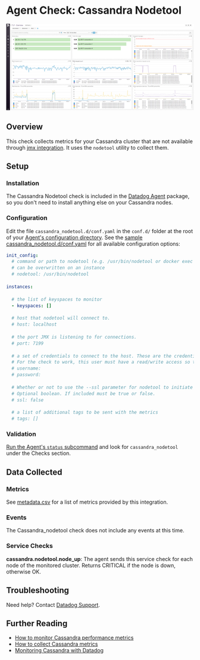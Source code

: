 # Agent Check: Cassandra Nodetool

![Cassandra default dashboard][1]

## Overview

This check collects metrics for your Cassandra cluster that are not available through [jmx integration][2].
It uses the `nodetool` utility to collect them.

## Setup
### Installation

The Cassandra Nodetool check is included in the [Datadog Agent][3] package, so you don't need to install anything else on your Cassandra nodes.

### Configuration

Edit the file `cassandra_nodetool.d/conf.yaml` in the `conf.d/` folder at the root of your [Agent's configuration directory][4].
See the [sample cassandra_nodetool.d/conf.yaml][5] for all available configuration options:

```yaml
init_config:
  # command or path to nodetool (e.g. /usr/bin/nodetool or docker exec container nodetool)
  # can be overwritten on an instance
  # nodetool: /usr/bin/nodetool

instances:

  # the list of keyspaces to monitor
  - keyspaces: []

  # host that nodetool will connect to.
  # host: localhost

  # the port JMX is listening to for connections.
  # port: 7199

  # a set of credentials to connect to the host. These are the credentials for the JMX server.
  # For the check to work, this user must have a read/write access so that nodetool can execute the `status` command
  # username:
  # password:

  # Whether or not to use the --ssl parameter for nodetool to initiate a connection over SSL to the JMX server.
  # Optional boolean. If included must be true or false.
  # ssl: false

  # a list of additional tags to be sent with the metrics
  # tags: []
```

### Validation

[Run the Agent's `status` subcommand][6] and look for `cassandra_nodetool` under the Checks section.

## Data Collected
### Metrics
See [metadata.csv][7] for a list of metrics provided by this integration.

### Events
The Cassandra_nodetool check does not include any events at this time.

### Service Checks

**cassandra.nodetool.node_up**:
The agent sends this service check for each node of the monitored cluster. Returns CRITICAL if the node is down, otherwise OK.

## Troubleshooting
Need help? Contact [Datadog Support][8].

## Further Reading

* [How to monitor Cassandra performance metrics][9]
* [How to collect Cassandra metrics][10]
* [Monitoring Cassandra with Datadog][11]


[1]: https://raw.githubusercontent.com/DataDog/integrations-core/master/cassandra_nodetool/images/cassandra_dashboard.png
[2]: https://github.com/DataDog/integrations-core/tree/master/cassandra
[3]: https://app.datadoghq.com/account/settings#agent
[4]: https://docs.datadoghq.com/agent/faq/agent-configuration-files/#agent-configuration-directory
[5]: https://github.com/DataDog/integrations-core/blob/master/cassandra_nodetool/datadog_checks/cassandra_nodetool/data/conf.yaml.example
[6]: https://docs.datadoghq.com/agent/faq/agent-commands/#agent-status-and-information
[7]: https://github.com/DataDog/integrations-core/blob/master/cassandra_nodetool/metadata.csv
[8]: https://docs.datadoghq.com/help
[9]: https://www.datadoghq.com/blog/how-to-monitor-cassandra-performance-metrics
[10]: https://www.datadoghq.com/blog/how-to-collect-cassandra-metrics
[11]: https://www.datadoghq.com/blog/monitoring-cassandra-with-datadog
